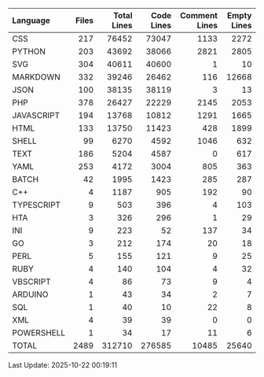 | Language   |   Files |   Total Lines |   Code Lines |   Comment Lines |   Empty Lines |
|:-----------|--------:|--------------:|-------------:|----------------:|--------------:|
| CSS        |     217 |         76452 |        73047 |            1133 |          2272 |
| PYTHON     |     203 |         43692 |        38066 |            2821 |          2805 |
| SVG        |     304 |         40611 |        40600 |               1 |            10 |
| MARKDOWN   |     332 |         39246 |        26462 |             116 |         12668 |
| JSON       |     100 |         38135 |        38119 |               3 |            13 |
| PHP        |     378 |         26427 |        22229 |            2145 |          2053 |
| JAVASCRIPT |     194 |         13768 |        10812 |            1291 |          1665 |
| HTML       |     133 |         13750 |        11423 |             428 |          1899 |
| SHELL      |      99 |          6270 |         4592 |            1046 |           632 |
| TEXT       |     186 |          5204 |         4587 |               0 |           617 |
| YAML       |     253 |          4172 |         3004 |             805 |           363 |
| BATCH      |      42 |          1995 |         1423 |             285 |           287 |
| C++        |       4 |          1187 |          905 |             192 |            90 |
| TYPESCRIPT |       9 |           503 |          396 |               4 |           103 |
| HTA        |       3 |           326 |          296 |               1 |            29 |
| INI        |       9 |           223 |           52 |             137 |            34 |
| GO         |       3 |           212 |          174 |              20 |            18 |
| PERL       |       5 |           155 |          121 |               9 |            25 |
| RUBY       |       4 |           140 |          104 |               4 |            32 |
| VBSCRIPT   |       4 |            86 |           73 |               9 |             4 |
| ARDUINO    |       1 |            43 |           34 |               2 |             7 |
| SQL        |       1 |            40 |           10 |              22 |             8 |
| XML        |       4 |            39 |           39 |               0 |             0 |
| POWERSHELL |       1 |            34 |           17 |              11 |             6 |
| TOTAL      |    2489 |        312710 |       276585 |           10485 |         25640 |

Last Update: 2025-10-22 00:19:11